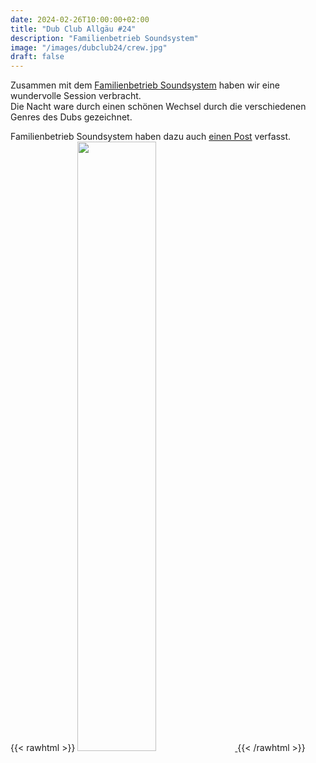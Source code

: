 ```yaml
---
date: 2024-02-26T10:00:00+02:00
title: "Dub Club Allgäu #24"
description: "Familienbetrieb Soundsystem"
image: "/images/dubclub24/crew.jpg"
draft: false
---
```


Zusammen mit dem [Familienbetrieb Soundsystem](https://www.instagram.com/familienbetriebsoundsystem/) haben wir eine wundervolle Session verbracht. \
Die Nacht ware durch einen schönen Wechsel durch die verschiedenen Genres des Dubs gezeichnet.

Familienbetrieb Soundsystem haben dazu auch [einen Post](https://www.instagram.com/p/C35vGfMLqw7) verfasst.\
{{< rawhtml >}}
<a href="https://www.instagram.com/p/C35vGfMLqw7">
    <img src="/images/dubclub24/familienbetrieb.png" style="width: 50%;">
</a>
{{< /rawhtml >}}
